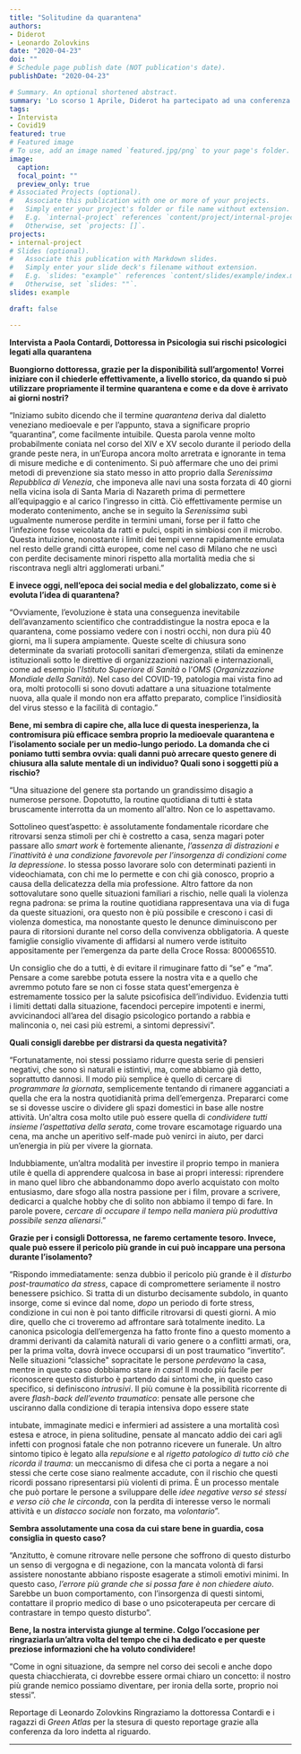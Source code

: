```yaml
---
title: "Solitudine da quarantena"
authors:
- Diderot
- Leonardo Zolovkins
date: "2020-04-23"
doi: ""
# Schedule page publish date (NOT publication's date).
publishDate: "2020-04-23"

# Summary. An optional shortened abstract.
summary: 'Lo scorso 1 Aprile, Diderot ha partecipato ad una conferenza indetta da @greenatlas.official con la psicoterapeuta e psicologa del lavoro Paola Contardi. La dottoressa ha esaminato a fondo il signifcato del termine “quarantena” per poi illustrare i rischi psicologici derivati da essa, fornendo preziosi consigli su come comportarsi per affrontare al meglio un periodo così delicato.'
tags:
- Intervista
- Covid19
featured: true
# Featured image
# To use, add an image named `featured.jpg/png` to your page's folder.
image:
  caption:
  focal_point: ""
  preview_only: true
# Associated Projects (optional).
#   Associate this publication with one or more of your projects.
#   Simply enter your project's folder or file name without extension.
#   E.g. `internal-project` references `content/project/internal-project/index.md`.
#   Otherwise, set `projects: []`.
projects:
- internal-project
# Slides (optional).
#   Associate this publication with Markdown slides.
#   Simply enter your slide deck's filename without extension.
#   E.g. `slides: "example"` references `content/slides/example/index.md`.
#   Otherwise, set `slides: ""`.
slides: example

draft: false

---
```

**Intervista a Paola Contardi, Dottoressa in Psicologia sui rischi psicologici legati alla
quarantena**

**Buongiorno dottoressa, grazie per la disponibilità sull’argomento!
Vorrei iniziare con il chiederle effettivamente, a livello storico, da quando si può utilizzare propriamente
il termine quarantena e come e da dove è arrivato ai giorni nostri?**


“Iniziamo subito dicendo che il termine *quarantena* deriva dal dialetto veneziano medioevale e per l’appunto, stava a significare proprio “quarantina”, come facilmente intuibile.
Questa parola venne molto probabilmente coniata nel corso del XIV e XV secolo durante il periodo della grande peste nera, in un’Europa ancora molto arretrata e ignorante in tema di misure mediche e di contenimento.
Si può affermare che uno dei primi metodi di prevenzione sia stato messo in atto proprio dalla
*Serenissima Repubblica di Venezia*, che imponeva alle navi una sosta forzata di 40 giorni nella vicina
isola di Santa Maria di Nazareth prima di permettere all’equipaggio e al carico l’ingresso in città.
Ciò effettivamente permise un moderato contenimento, anche se in seguito la *Serenissima* subì
ugualmente numerose perdite in termini umani, forse per il fatto che l’infezione fosse veicolata da ratti e
pulci, ospiti in simbiosi con il microbo.
Questa intuizione, nonostante i limiti dei tempi venne rapidamente emulata nel resto delle grandi città
europee, come nel caso di Milano che ne uscì con perdite decisamente minori rispetto alla mortalità
media che si riscontrava negli altri agglomerati urbani.”


**E invece oggi, nell’epoca dei social media e del globalizzato, come si è evoluta l’idea di quarantena?**


“Ovviamente, l’evoluzione è stata una conseguenza inevitabile dell’avanzamento scientifico che
contraddistingue la nostra epoca e la quarantena, come possiamo vedere con i nostri occhi, non dura più 40 giorni, ma li supera ampiamente.
Queste scelte di chiusura sono determinate da svariati protocolli sanitari d’emergenza, stilati da eminenze istituzionali sotto le direttive di organizzazioni nazionali e internazionali, come ad esempio l’*Istituto Superiore di Sanità* o l’*OMS* (*Organizzazione Mondiale della Sanità*).
Nel caso del COVID-19, patologia mai vista fino ad ora, molti protocolli si sono dovuti adattare a una
situazione totalmente nuova, alla quale il mondo non era affatto preparato, complice l’insidiosità del virus stesso e la facilità di contagio.”


**Bene, mi sembra di capire che, alla luce di questa inesperienza, la contromisura più efficace sembra proprio la medioevale quarantena e l’isolamento sociale per un medio-lungo periodo.
La domanda che ci poniamo tutti sembra ovvia: quali danni può arrecare questo genere di chiusura alla salute mentale di un individuo? Quali sono i soggetti più a rischio?**


“Una situazione del genere sta portando un grandissimo disagio a numerose persone. Dopotutto, la
routine quotidiana di tutti è stata bruscamente interrotta da un momento all&#39;altro. Non ce lo aspettavamo.


Sottolineo quest’aspetto: è assolutamente fondamentale ricordare che ritrovarsi senza stimoli per chi è
costretto a casa, senza magari poter passare allo *smart work* è fortemente alienante, *l’assenza di
distrazioni e l’inattività è una condizione favorevole per l’insorgenza di condizioni come la depressione*.
Io stessa posso lavorare solo con determinati pazienti in videochiamata, con chi me lo permette e con chi
già conosco, proprio a causa della delicatezza della mia professione.
Altro fattore da non sottovalutare sono quelle situazioni familiari a rischio, nelle quali la violenza regna
padrona: se prima la routine quotidiana rappresentava una via di fuga da queste situazioni, ora questo non
è più possibile e crescono i casi di violenza domestica, ma nonostante questo le denunce diminuiscono
per paura di ritorsioni durante nel corso della convivenza obbligatoria. A queste famiglie consiglio
vivamente di affidarsi al numero verde istituito appositamente per l’emergenza da parte della Croce
Rossa: 800065510.

Un consiglio che do a tutti, è di evitare il rimuginare fatto di “se” e “ma”. Pensare a come sarebbe potuta
essere la nostra vita e a quello che avremmo potuto fare se non ci fosse stata quest&#39;emergenza è
estremamente tossico per la salute psicofisica dell’individuo. Evidenzia tutti i limiti dettati dalla
situazione, facendoci percepire impotenti e inermi, avvicinandoci all’area del disagio psicologico
portando a rabbia e malinconia o, nei casi più estremi, a sintomi depressivi”.


**Quali consigli darebbe per distrarsi da questa negatività?**


“Fortunatamente, noi stessi possiamo ridurre questa serie di pensieri negativi, che sono sì naturali e istintivi, ma, come abbiamo già detto, soprattutto dannosi. Il modo più semplice è quello di cercare di
*programmare la giornata*, semplicemente tentando di rimanere agganciati a quella che era la nostra
quotidianità prima dell’emergenza. Prepararci come se si dovesse uscire o dividere gli spazi domestici in
base alle nostre attività. Un&#39;altra cosa molto utile può essere quella di *condividere tutti insieme
l’aspettativa della serata*, come trovare escamotage riguardo una cena, ma anche un aperitivo self-made
può venirci in aiuto, per darci un’energia in più per vivere la giornata.

Indubbiamente, un’altra modalità per investire il proprio tempo in maniera utile è quella di apprendere
qualcosa in base ai propri interessi: riprendere in mano quel libro che abbandonammo dopo averlo
acquistato con molto entusiasmo, dare sfogo alla nostra passione per i film, provare a scrivere, dedicarci a
qualche hobby che di solito non abbiamo il tempo di fare.
In parole povere, *cercare di occupare il tempo nella maniera più produttiva possibile senza alienarsi*.”


**Grazie per i consigli Dottoressa, ne faremo certamente tesoro.
Invece, quale può essere il pericolo più grande in cui può incappare una persona durante l’isolamento?**


“Rispondo immediatamente: senza dubbio il pericolo più grande è il *disturbo post-traumatico da stress*,
capace di compromettere seriamente il nostro benessere psichico.
Si tratta di un disturbo decisamente subdolo, in quanto insorge, come si evince dal nome, *dopo* un
periodo di forte stress, condizione in cui non è poi tanto difficile ritrovarsi di questi giorni. A mio dire,
quello che ci troveremo ad affrontare sarà totalmente inedito. La canonica psicologia dell’emergenza ha
fatto fronte fino a questo momento a drammi derivanti da calamità naturali di vario genere o a conflitti
armati, ora, per la prima volta, dovrà invece occuparsi di un post traumatico “invertito”.
Nelle situazioni
“classiche&quot; sopracitate le persone *perdevano* la casa, mentre in questo caso dobbiamo stare *in casa*!
Il modo più facile per riconoscere questo disturbo è partendo dai sintomi che, in questo caso specifico, si
definiscono *intrusivi*. Il più comune è la possibilità ricorrente di avere *flash-back dell’evento
traumatico*: pensate alle persone che usciranno dalla condizione di terapia intensiva dopo essere state


intubate, immaginate medici e infermieri ad assistere a una mortalità così estesa e atroce, in piena
solitudine, pensate al mancato addio dei cari agli infetti con prognosi fatale che non potranno ricevere un
funerale. Un altro sintomo tipico è legato alla *repulsione* e al *rigetto patologico di tutto ciò che ricorda
il trauma*: un meccanismo di difesa che ci porta a negare a noi stessi che certe cose siano realmente
accadute, con il rischio che questi ricordi possano ripresentarsi più violenti di prima. È un processo
mentale che può portare le persone a sviluppare delle *idee negative verso sé stessi e verso ciò che le
circonda*, con la perdita di interesse verso le normali attività e un *distacco sociale* non forzato, ma
*volontario*”.


**Sembra assolutamente una cosa da cui stare bene in guardia, cosa consiglia in questo caso?**


“Anzitutto, è comune ritrovare nelle persone che soffrono di questo disturbo un senso di vergogna e di
negazione, con la mancata volontà di farsi assistere nonostante abbiano risposte esagerate a stimoli
emotivi minimi. In questo caso, *l’errore più grande che si possa fare è non chiedere aiuto*.
Sarebbe un buon comportamento, con l’insorgenza di questi sintomi, contattare il proprio medico di base
o uno psicoterapeuta per cercare di contrastare in tempo questo disturbo”.


**Bene, la nostra intervista giunge al termine. Colgo l’occasione per ringraziarla un’altra volta del tempo che ci ha dedicato e per queste preziose informazioni che ha voluto condividere!**


“Come in ogni situazione, da sempre nel corso dei secoli e anche dopo questa chiacchierata, ci dovrebbe
essere ormai chiaro un concetto: il nostro più grande nemico possiamo diventare, per ironia della sorte,
proprio noi stessi”.

Reportage di Leonardo Zolovkins
Ringraziamo la dottoressa Contardi e i ragazzi di *Green Atlas* per la stesura di questo reportage grazie
alla conferenza da loro indetta al riguardo.

---
